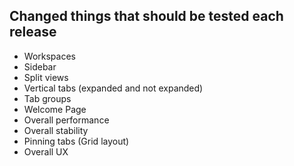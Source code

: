 
## Changed things that should be tested each release

* Workspaces
* Sidebar
* Split views
* Vertical tabs (expanded and not expanded)
* Tab groups
* Welcome Page
* Overall performance
* Overall stability
* Pinning tabs (Grid layout)
* Overall UX
